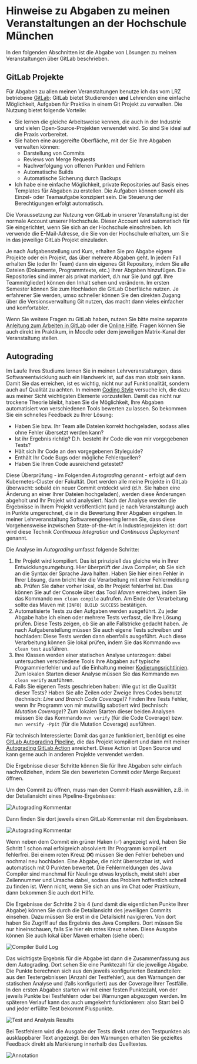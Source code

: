 # Hinweise zu Abgaben zu meinen Veranstaltungen an der Hochschule München

In den folgenden Abschnitten ist die Abgabe von Lösungen zu meinen Veranstaltungen über GitLab beschrieben.

## GitLab Projekte

Für Abgaben zu allen meinen Veranstaltungen benutze ich das vom LRZ betriebene [GitLab](https://gitlab.lrz.de/):
GitLab bietet Studierenden **und** Lehrenden eine einfache Möglichkeit, Aufgaben für Praktika in einem Git Projekt zu verwalten.
Die Nutzung bietet folgende Vorteile:
- Sie lernen die gleiche Arbeitsweise kennen, die auch in der Industrie und vielen Open-Source-Projekten verwendet wird.
  So sind Sie ideal auf die Praxis vorbereitet.
- Sie haben eine ausgereifte Oberfläche, mit der Sie Ihre Abgaben verwalten können:
  - Darstellung von Commits
  - Reviews von Merge Requests
  - Nachverfolgung von offenen Punkten und Fehlern
  - Automatische Builds
  - Automatische Sicherung durch Backups
- Ich habe eine einfache Möglichkeit, private Repositories auf Basis eines Templates für Abgaben zu erstellen.
  Die Aufgaben können sowohl als Einzel- oder Teamaufgabe konzipiert sein.
  Die Steuerung der Berechtigungen erfolgt automatisch.

Die Voraussetzung zur Nutzung von GitLab in unserer Veranstaltung ist der normale Account unserer Hochschule.
Dieser Account wird automatisch für Sie eingerichtet, wenn Sie sich an der Hochschule einschreiben.
Ich verwende die E-Mail-Adresse, die Sie von der Hochschule erhalten, um Sie in das jeweilige GitLab Projekt einzuladen.

Je nach Aufgabenstellung und Kurs, erhalten Sie pro Abgabe eigene Projekte oder ein Projekt, das über mehrere Abgaben geht.
In jedem Fall erhalten Sie (oder Ihr Team) dann ein eigenes Git Repository, indem Sie alle Dateien (Dokumente, Programmtexte, etc.) Ihrer Abgaben hinzufügen.
Die Repositories sind immer als privat markiert, d.h nur Sie (und ggf. Ihre Teammitglieder) können den Inhalt sehen und verändern.
Im ersten Semester können Sie zum Hochladen die GitLab Oberfläche nutzen.
Je erfahrener Sie werden, umso schneller können Sie den direkten Zugang über die Versionsverwaltung Git nutzen, das macht dann vieles einfacher und komfortabler.

Wenn Sie weitere Fragen zu GitLab haben, nutzen Sie bitte meine separate [Anleitung zum Arbeiten in GitLab](Arbeiten-mit-GitLab.md) oder die [Online Hilfe](https://docs.gitlab.com).
Fragen können Sie auch direkt im Praktikum, in Moodle oder dem jeweiligen Matrix-Kanal der Veranstaltung stellen.

## Autograding

Im Laufe Ihres Studiums lernen Sie in meinen Lehrveranstaltungen, dass Softwareentwicklung auch ein Handwerk ist, auf das man stolz sein kann.
Damit Sie das erreichen, ist es wichtig, nicht nur auf Funktionalität, sondern auch auf Qualität zu achten. 
In meinem [Coding Style](https://github.com/uhafner/codingstyle) versuche ich, die dazu aus meiner Sicht wichtigsten Elemente vorzustellen. 
Damit das nicht nur trockene Theorie bleibt, haben Sie die Möglichkeit, Ihre Abgaben automatisiert von verschiedenen Tools bewerten zu lassen. 
So bekommen Sie ein schnelles Feedback zu Ihrer Lösung: 
- Haben Sie bzw. Ihr Team alle Dateien korrekt hochgeladen, sodass alles ohne Fehler übersetzt werden kann?
- Ist ihr Ergebnis richtig? D.h. besteht ihr Code die von mir vorgegebenen Tests?
- Hält sich Ihr Code an den vorgegebenen Styleguide?
- Enthält Ihr Code Bugs oder mögliche Fehlerquellen?
- Haben Sie Ihren Code ausreichend getestet?

Diese Überprüfung - im Folgenden *Autograding* genannt - erfolgt auf dem Kubernetes-Cluster der Fakultät. 
Dort werden alle meine Projekte in GitLab überwacht: sobald ein neuer Commit entdeckt wird (d.h. Sie haben eine Änderung an einer Ihrer Dateien hochgeladen), werden diese Änderungen abgeholt und Ihr Projekt wird analysiert.
Nach der Analyse werden die Ergebnisse in Ihrem Projekt veröffentlicht (und je nach Veranstaltung) auch in Punkte umgerechnet, die in die Bewertung Ihrer Abgaben eingehen. 
In meiner Lehrveranstaltung Softwareengineering lernen Sie, dass diese Vorgehensweise inzwischen State-of-the-Art in Industrieprojekten ist: dort wird diese Technik *Continuous Integration* und *Continuous Deployment* genannt.

Die Analyse im *Autograding* umfasst folgende Schritte: 

1. Ihr Projekt wird kompiliert. Das ist prinzipiell das gleiche wie in Ihrer Entwicklungsumgebung. 
Hier überprüft der Java Compiler, ob Sie sich an die Syntax der Sprache Java halten. 
Haben Sie hier einen Fehler in Ihrer Lösung, dann bricht hier die Verarbeitung mit einer Fehlermeldung ab. 
Prüfen Sie daher vorher lokal, ob Ihr Projekt fehlerfrei ist. 
Das können Sie auf der Console über das Tool *Maven* erreichen, indem Sie das Kommando `mvn clean compile` aufrufen. 
Am Ende der Verarbeitung sollte das Maven mit `[INFO] BUILD SUCCESS` bestätigen.
2. Automatisierte Tests zu den Aufgaben werden ausgeführt. 
Zu jeder Abgabe habe ich einen oder mehrere Tests verfasst, die Ihre Lösung prüfen. 
Diese Tests zeigen, ob Sie an alle Fallstricke gedacht haben.
Je nach Aufgabenstellung müssen Sie auch eigene Tests schreiben und hochladen: Diese Tests werden dann ebenfalls ausgeführt.
Auch diese Verarbeitung können Sie lokal prüfen, indem Sie das Kommando `mvn clean test` ausführen.
3. Ihre Klassen werden einer statischen Analyse unterzogen: dabei untersuchen verschiedene Tools Ihre Abgaben auf
typische Programmierfehler und auf die Einhaltung meiner [Kodierungsrichtlinien](https://github.com/uhafner/codingstyle). 
Zum lokalen Starten dieser Analyse müssen Sie das Kommando `mvn clean verify` ausführen.
4. Falls Sie eigenen Tests geschrieben haben: Wie gut ist die Qualität dieser Tests? 
Haben Sie alle Zeilen oder Zweige Ihres Codes benutzt (technisch: *Line und Branch Code Coverage*)? 
Finden Ihre Tests Fehler, wenn Ihr Programm von mir mutwillig sabotiert wird (technisch: *Mutation Coverage*)? 
Zum lokalen Starten dieser beiden Analysen müssen Sie das Kommando `mvn verify` (für die Code Coverage) bzw.  `mvn versify -Ppit` (für die Mutation Coverage) ausführen.

Für technisch Interessierte: Damit das ganze funktioniert, benötigt es eine [GitLab Autograding Pipeline](https://github.com/uhafner/autograding-gitlab-action/blob/main/.gitlab-ci.yml), die das Projekt kompiliert und dann mit meiner [Autograding GitLab Action](https://github.com/uhafner/autograding-gitlab-action) anreichert. 
Diese Action ist Open Source und kann gerne auch in anderen Projekte verwendet werden.

Die Ergebnisse dieser Schritte können Sie für Ihre Abgaben sehr einfach nachvollziehen, indem Sie den bewerteten Commit oder Merge Request öffnen. 

Um den Commit zu öffnen, muss man den Commit-Hash auswählen, z.B. in der Detailansicht eines Pipeline-Ergebnisses:

![Autograding Kommentar](images/gitlab-commit.png)

Dann finden Sie dort jeweils einen GitLab Kommentar mit den Ergebnissen.
 
![Autograding Kommentar](images/gitlab-autograding.png)

Wenn neben dem Commit ein grüner Haken (✅) angezeigt wird, haben Sie Schritt 1 schon mal erfolgreich absolviert: Ihr Programm kompiliert fehlerfrei. Bei einem roten Kreuz (❌) müssen Sie den Fehler beheben und nochmal neu hochladen. Eine Abgabe, die nicht übersetzbar ist, wird automatisch mit 0 Punkten bewertet. Die Fehlermeldungen des Java Compiler sind manchmal für Neulinge etwas kryptisch, meist steht aber Zeilennummer und Ursache dabei, sodass das Problem hoffentlich schnell zu finden ist. Wenn nicht, wenn Sie sich an uns im Chat oder Praktikum, dann bekommen Sie auch dort Hilfe.

Die Ergebnisse der Schritte 2 bis 4 (und damit die eigentlichen Punkte Ihrer Abgabe) können Sie durch die Detailansicht des jeweiligen Commits einsehen. Dazu müssen Sie erst in die Detailsicht navigieren. Von dort haben Sie Zugriff auf das Ergebnis des Java Compilers. Dort müssen Sie nur hineinschauen, falls Sie hier ein rotes Kreuz sehen. Diese Ausgabe können Sie auch lokal über Maven erhalten (siehe oben):

![Compiler Build Log](images/actions-buildlog.png)

Das wichtigste Ergebnis für die Abgabe ist dann die Zusammenfassung aus dem Autograding. Dort sehen Sie eine Punktezahl für die jeweilige Abgabe. Die Punkte berechnen sich aus den jeweils konfigurierten Bestandteilen: aus den Testergebnissen (Anzahl der Testfehler), aus den Warnungen der statischen Analyse und (falls konfiguriert) aus der Coverage Ihrer Testfälle. In den ersten Abgaben starten wir mit einer festen Punktezahl, von der jeweils Punkte bei Testfehlern oder bei Warnungen abgezogen werden. Im späteren Verlauf kann das auch umgekehrt funktionieren: also Start bei 0 und jeder erfüllte Test bekommt Pluspunkte.

![Test and Analysis Results](images/actions-autograding.png)

Bei Testfehlern wird die Ausgabe der Tests direkt unter den Testpunkten als ausklappbarer Text angezeigt. Bei den Warnungen erhalten Sie gezieltes Feedback direkt als Markierung innerhalb des Quelltextes. 
 
![Annotation](images/actions-annotation.png)
